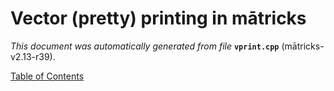 
# Vector (pretty) printing in mātricks
_This document was automatically generated from file_ **`vprint.cpp`** (mātricks-v2.13-r39).


[Table of Contents](README.md)
